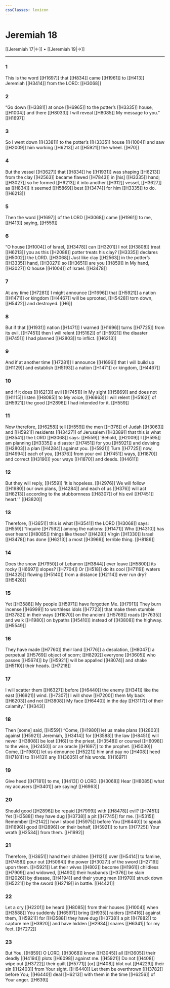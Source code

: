 ```yaml
---
cssClasses: lexicon
---
```


# Jeremiah 18

[[Jeremiah 17|←]] • [[Jeremiah 19|→]]

---

### 1
This is the word [[H1697]] that [[H834]] came [[H1961]] to [[H413]] Jeremiah [[H3414]] from the LORD: [[H3068]]

### 2
“Go down [[H3381]] at once [[H6965]] to the potter’s [[H3335]] house, [[H1004]] and there [[H8033]] I will reveal [[H8085]] My message to you.” [[H1697]]

### 3
So I went down [[H3381]] to the potter’s [[H3335]] house [[H1004]] and saw [[H2009]] him working [[H6213]] at [[H5921]] the wheel. [[H70]]

### 4
But the vessel [[H3627]] that [[H834]] he [[H1931]] was shaping [[H6213]] from the clay [[H2563]] became flawed [[H7843]] in [his] [[H3335]] hand; [[H3027]] so he formed [[H6213]] it into another [[H312]] vessel, [[H3627]] as [[H834]] it seemed [[H5869]] best [[H3474]] for him [[H3335]] to do. [[H6213]]

### 5
Then the word [[H1697]] of the LORD [[H3068]] came [[H1961]] to me, [[H413]] saying, [[H559]]

### 6
“O house [[H1004]] of Israel, [[H3478]] can [[H3201]] I not [[H3808]] treat [[H6213]] you  as this [[H2088]] potter treats his clay? [[H3335]] declares [[H5002]] the LORD. [[H3068]] Just like clay [[H2563]] in the potter’s [[H3335]] hand, [[H3027]] so [[H3651]] are you [[H859]] in My hand, [[H3027]] O house [[H1004]] of Israel. [[H3478]]

### 7
At any time [[H7281]] I might announce [[H1696]] that [[H5921]] a nation [[H1471]] or kingdom [[H4467]] will be uprooted, [[H5428]] torn down, [[H5422]] and destroyed. [[H6]]

### 8
But if that [[H1931]] nation [[H1471]] I warned [[H1696]] turns [[H7725]] from its evil, [[H7451]] then I will relent [[H5162]] of [[H5921]] the disaster [[H7451]] I had planned [[H2803]] to inflict. [[H6213]]

### 9
And if at another time [[H7281]] I announce [[H1696]] that I will build up [[H1129]] and establish [[H5193]] a nation [[H1471]] or kingdom, [[H4467]]

### 10
and if it does [[H6213]] evil [[H7451]] in My sight [[H5869]] and does not [[H1115]] listen [[H8085]] to My voice, [[H6963]] I will relent [[H5162]] of [[H5921]] the good [[H2896]] I had intended for it. [[H559]]

### 11
Now therefore, [[H6258]] tell [[H559]] the men [[H376]] of Judah [[H3063]] and [[H5921]] residents [[H3427]] of Jerusalem [[H3389]] that this is what [[H3541]] the LORD [[H3068]] says: [[H559]] ‘Behold, [[H2009]] I [[H595]] am planning [[H3335]] a disaster [[H7451]] for you [[H5921]] and devising [[H2803]] a plan [[H4284]] against you. [[H5921]] Turn [[H7725]] now, [[H4994]] each of you, [[H376]] from your evil [[H7451]] ways, [[H1870]] and correct [[H3190]] your ways [[H1870]] and deeds. [[H4611]]

### 12
But they will reply, [[H559]] ‘It is hopeless. [[H2976]] We will follow [[H1980]] our own plans, [[H4284]] and each of us [[H376]] will act [[H6213]] according to the stubbornness [[H8307]] of his evil [[H7451]] heart.’” [[H3820]]

### 13
Therefore, [[H3651]] this is what [[H3541]] the LORD [[H3068]] says: [[H559]] “Inquire [[H7592]] among the nations: [[H1471]] Who [[H4310]] has ever heard [[H8085]] things like these? [[H428]] Virgin [[H1330]] Israel [[H3478]] has done [[H6213]] a most [[H3966]] terrible thing. [[H8186]]

### 14
Does the snow [[H7950]] of Lebanon [[H3844]] ever leave [[H5800]] its rocky [[H6697]] slopes? [[H7704]] Or [[H518]] do its cool [[H7119]] waters [[H4325]] flowing [[H5140]] from a distance [[H2114]] ever run dry? [[H5428]]

### 15
Yet [[H3588]] My people [[H5971]] have forgotten Me. [[H7911]] They burn incense [[H6999]] to worthless idols [[H7723]] that make them stumble [[H3782]] in their ways [[H1870]] on the ancient [[H5769]] roads [[H7635]] and walk [[H1980]] on bypaths [[H5410]] instead of [[H3808]] the highway. [[H5549]]

### 16
They have made [[H7760]] their land [[H776]] a desolation, [[H8047]] a perpetual [[H5769]] object of scorn; [[H8292]] everyone [[H3605]] who passes [[H5674]] by [[H5921]] will be appalled [[H8074]] and shake [[H5110]] their heads. [[H7218]]

### 17
I will scatter them [[H6327]] before [[H6440]] the enemy [[H341]] like the east [[H6921]] wind. [[H7307]] I will show [[H7200]] them My back [[H6203]] and not [[H3808]] My face [[H6440]] in the day [[H3117]] of their calamity.” [[H343]]

### 18
Then [some] said, [[H559]] “Come, [[H1980]] let us make plans [[H2803]] against [[H5921]] Jeremiah, [[H3414]] for [[H3588]] the law [[H8451]] will never [[H3808]] be lost [[H6]] to the priest, [[H3548]] or counsel [[H6098]] to the wise, [[H2450]] or an oracle [[H1697]] to the prophet. [[H5030]] Come, [[H1980]] let us denounce [[H5221]] him and pay no [[H408]] heed [[H7181]] to [[H413]] any [[H3605]] of his words. [[H1697]]

### 19
Give heed [[H7181]] to me, [[H413]] O LORD. [[H3068]] Hear [[H8085]] what my accusers [[H3401]] are saying! [[H6963]]

### 20
Should good [[H2896]] be repaid [[H7999]] with [[H8478]] evil? [[H7451]] Yet [[H3588]] they have dug [[H3738]] a pit [[H7745]] for me. [[H5315]] Remember [[H2142]] how I stood [[H5975]] before You [[H6440]] to speak [[H1696]] good [[H2896]] on their behalf, [[H5921]] to turn [[H7725]] Your wrath [[H2534]] from them. [[H1992]]

### 21
Therefore, [[H3651]] hand their children [[H1121]] over [[H5414]] to famine, [[H7458]] pour out [[H5064]] the power [[H3027]] of the sword [[H2719]] upon them. [[H5921]] Let their wives [[H802]] become [[H1961]] childless [[H7909]] and widowed, [[H490]] their husbands [[H376]] be slain [[H2026]] by disease, [[H4194]] and their young men [[H970]] struck down [[H5221]] by the sword [[H2719]] in battle. [[H4421]]

### 22
Let a cry [[H2201]] be heard [[H8085]] from their houses [[H1004]] when [[H3588]] You suddenly [[H6597]] bring [[H935]] raiders [[H1416]] against them, [[H5921]] for [[H3588]] they have dug [[H3738]] a pit [[H7882]] to capture me [[H3920]] and have hidden [[H2934]] snares [[H6341]] for my feet. [[H7272]]

### 23
But You, [[H859]] O LORD, [[H3068]] know [[H3045]] all [[H3605]] their deadly [[H4194]] plots [[H6098]] against me. [[H5921]] Do not [[H408]] wipe out [[H3722]] their guilt [[H5771]] [or] [[H408]] blot out [[H4229]] their sin [[H2403]] from Your sight. [[H6440]] Let them be overthrown [[H3782]] before You; [[H6440]] deal [[H6213]] with them  in the time [[H6256]] of Your anger. [[H639]]

